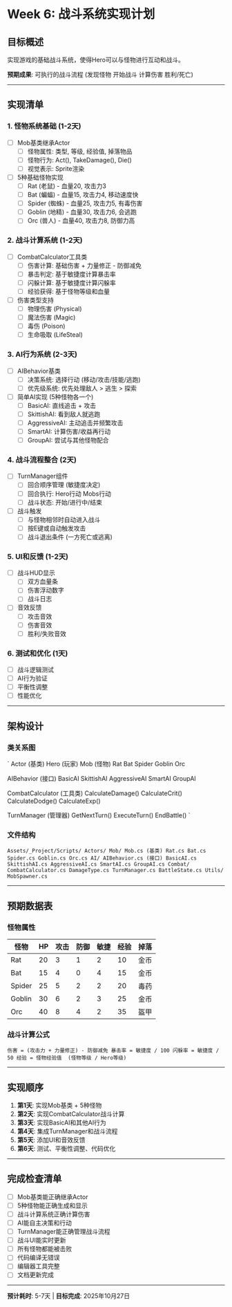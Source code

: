 ﻿# Week 6: 战斗系统实现计划

##  目标概述

实现游戏的基础战斗系统，使得Hero可以与怪物进行互动和战斗。

**预期成果**: 可执行的战斗流程 (发现怪物  开始战斗  计算伤害  胜利/死亡)

---

##  实现清单

### 1. 怪物系统基础 (1-2天)

- [ ] Mob基类继承Actor
  - [ ] 怪物属性: 类型, 等级, 经验值, 掉落物品
  - [ ] 怪物行为: Act(), TakeDamage(), Die()
  - [ ] 视觉表示: Sprite渲染

- [ ] 5种基础怪物实现
  - [ ] Rat (老鼠) - 血量20, 攻击力3
  - [ ] Bat (蝙蝠) - 血量15, 攻击力4, 移动速度快
  - [ ] Spider (蜘蛛) - 血量25, 攻击力5, 有毒伤害
  - [ ] Goblin (地精) - 血量30, 攻击力6, 会逃跑
  - [ ] Orc (兽人) - 血量40, 攻击力8, 防御力高

### 2. 战斗计算系统 (1-2天)

- [ ] CombatCalculator工具类
  - [ ] 伤害计算: 基础伤害 + 力量修正 - 防御减免
  - [ ] 暴击判定: 基于敏捷度计算暴击率
  - [ ] 闪躲计算: 基于敏捷度计算闪躲率
  - [ ] 经验获得: 基于怪物等级和血量

- [ ] 伤害类型支持
  - [ ] 物理伤害 (Physical)
  - [ ] 魔法伤害 (Magic)
  - [ ] 毒伤 (Poison)
  - [ ] 生命吸取 (LifeSteal)

### 3. AI行为系统 (2-3天)

- [ ] AIBehavior基类
  - [ ] 决策系统: 选择行动 (移动/攻击/技能/逃跑)
  - [ ] 优先级系统: 优先处理敌人 > 逃生 > 探索

- [ ] 简单AI实现 (5种怪物各一个)
  - [ ] BasicAI: 直线追击 + 攻击
  - [ ] SkittishAI: 看到敌人就逃跑
  - [ ] AggressiveAI: 主动追击并频繁攻击
  - [ ] SmartAI: 计算伤害/收益再行动
  - [ ] GroupAI: 尝试与其他怪物配合

### 4. 战斗流程整合 (2天)

- [ ] TurnManager组件
  - [ ] 回合顺序管理 (敏捷度决定)
  - [ ] 回合执行: Hero行动  Mobs行动
  - [ ] 战斗状态: 开始/进行中/结束

- [ ] 战斗触发
  - [ ] 与怪物相邻时自动进入战斗
  - [ ] 按E键或自动触发攻击
  - [ ] 战斗退出条件 (一方死亡或逃离)

### 5. UI和反馈 (1-2天)

- [ ] 战斗HUD显示
  - [ ] 双方血量条
  - [ ] 伤害浮动数字
  - [ ] 战斗日志

- [ ] 音效反馈
  - [ ] 攻击音效
  - [ ] 伤害音效
  - [ ] 胜利/失败音效

### 6. 测试和优化 (1天)

- [ ] 战斗逻辑测试
- [ ] AI行为验证
- [ ] 平衡性调整
- [ ] 性能优化

---

##  架构设计

### 类关系图

`
Actor (基类)
 Hero (玩家)
 Mob (怪物)
     Rat
     Bat
     Spider
     Goblin
     Orc

AIBehavior (接口)
 BasicAI
 SkittishAI
 AggressiveAI
 SmartAI
 GroupAI

CombatCalculator (工具类)
 CalculateDamage()
 CalculateCrit()
 CalculateDodge()
 CalculateExp()

TurnManager (管理器)
 GetNextTurn()
 ExecuteTurn()
 EndBattle()
`

### 文件结构

`
Assets/_Project/Scripts/
 Actors/
    Mob/
       Mob.cs (基类)
       Rat.cs
       Bat.cs
       Spider.cs
       Goblin.cs
       Orc.cs
    AI/
        AIBehavior.cs (接口)
        BasicAI.cs
        SkittishAI.cs
        AggressiveAI.cs
        SmartAI.cs
        GroupAI.cs
 Combat/
    CombatCalculator.cs
    DamageType.cs
    TurnManager.cs
    BattleState.cs
 Utils/
     MobSpawner.cs
`

---

##  预期数据表

### 怪物属性

| 怪物 | HP | 攻击 | 防御 | 敏捷 | 经验 | 掉落 |
|------|----|----|------|------|------|------|
| Rat | 20 | 3 | 1 | 2 | 10 | 金币 |
| Bat | 15 | 4 | 0 | 4 | 15 | 金币 |
| Spider | 25 | 5 | 2 | 2 | 20 | 毒药 |
| Goblin | 30 | 6 | 2 | 3 | 25 | 金币 |
| Orc | 40 | 8 | 4 | 2 | 35 | 盔甲 |

### 战斗计算公式

`
伤害 = (攻击力 + 力量修正) - 防御减免
暴击率 = 敏捷度 / 100
闪躲率 = 敏捷度 / 50
经验 = 怪物经验值  (怪物等级 / Hero等级)
`

---

##  实现顺序

1. **第1天**: 实现Mob基类 + 5种怪物
2. **第2天**: 实现CombatCalculator战斗计算
3. **第3天**: 实现BasicAI和其他AI行为
4. **第4天**: 集成TurnManager和战斗流程
5. **第5天**: 添加UI和音效反馈
6. **第6天**: 测试、平衡性调整、代码优化

---

##  完成检查清单

- [ ] Mob基类能正确继承Actor
- [ ] 5种怪物能正确生成和显示
- [ ] 战斗计算系统正确计算伤害
- [ ] AI能自主决策和行动
- [ ] TurnManager能正确管理战斗流程
- [ ] 战斗UI能实时更新
- [ ] 所有怪物都能被击败
- [ ] 代码编译无错误
- [ ] 编辑器工具完整
- [ ] 文档更新完成

---

**预计耗时**: 5-7天 | **目标完成**: 2025年10月27日
